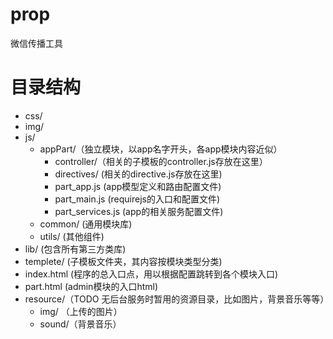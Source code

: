 # prop
微信传播工具

# 目录结构

- css/
- img/
- js/
    - appPart/（独立模块，以app名字开头，各app模块内容近似）
        - controller/（相关的子模板的controller.js存放在这里）
        - directives/ (相关的directive.js存放在这里)
        - part_app.js (app模型定义和路由配置文件)
        - part_main.js (requirejs的入口和配置文件)
        - part_services.js (app的相关服务配置文件)
    - common/ (通用模块库)
    - utils/ (其他组件)
- lib/ (包含所有第三方类库)
- templete/ (子模板文件夹，其内容按模块类型分类)
- index.html (程序的总入口点，用以根据配置跳转到各个模块入口)
- part.html (admin模块的入口html)
- resource/（TODO 无后台服务时暂用的资源目录，比如图片，背景音乐等等）
    - img/ （上传的图片）
    - sound/（背景音乐）